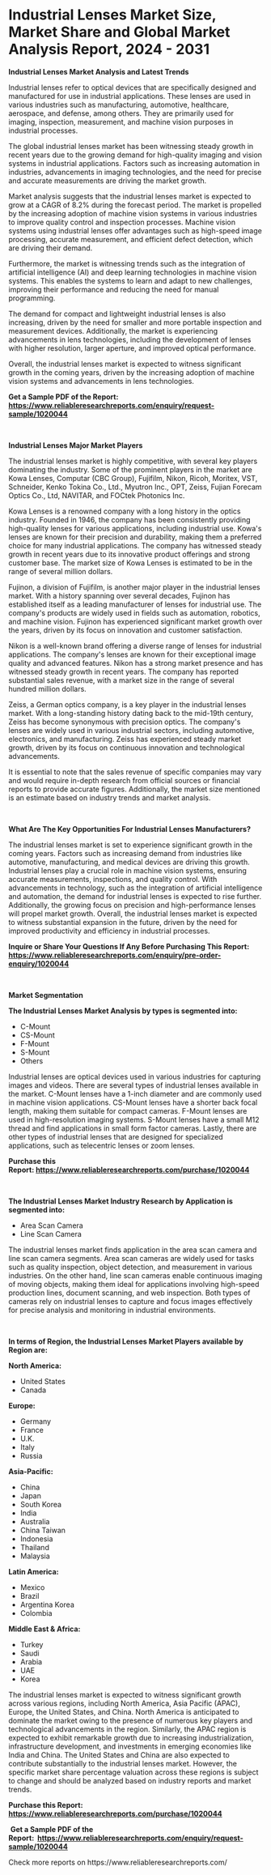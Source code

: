 <p><h1>Industrial Lenses Market Size, Market Share and Global Market Analysis Report, 2024 - 2031</h1></p><p><strong>Industrial Lenses Market Analysis and Latest Trends</strong></p>
<p><p>Industrial lenses refer to optical devices that are specifically designed and manufactured for use in industrial applications. These lenses are used in various industries such as manufacturing, automotive, healthcare, aerospace, and defense, among others. They are primarily used for imaging, inspection, measurement, and machine vision purposes in industrial processes.</p><p>The global industrial lenses market has been witnessing steady growth in recent years due to the growing demand for high-quality imaging and vision systems in industrial applications. Factors such as increasing automation in industries, advancements in imaging technologies, and the need for precise and accurate measurements are driving the market growth.</p><p>Market analysis suggests that the industrial lenses market is expected to grow at a CAGR of 8.2% during the forecast period. The market is propelled by the increasing adoption of machine vision systems in various industries to improve quality control and inspection processes. Machine vision systems using industrial lenses offer advantages such as high-speed image processing, accurate measurement, and efficient defect detection, which are driving their demand.</p><p>Furthermore, the market is witnessing trends such as the integration of artificial intelligence (AI) and deep learning technologies in machine vision systems. This enables the systems to learn and adapt to new challenges, improving their performance and reducing the need for manual programming.</p><p>The demand for compact and lightweight industrial lenses is also increasing, driven by the need for smaller and more portable inspection and measurement devices. Additionally, the market is experiencing advancements in lens technologies, including the development of lenses with higher resolution, larger aperture, and improved optical performance.</p><p>Overall, the industrial lenses market is expected to witness significant growth in the coming years, driven by the increasing adoption of machine vision systems and advancements in lens technologies.</p></p>
<p><strong>Get a Sample PDF of the Report:&nbsp; <a href="https://www.reliableresearchreports.com/enquiry/request-sample/1020044">https://www.reliableresearchreports.com/enquiry/request-sample/1020044</a></strong></p>
<p>&nbsp;</p>
<p><strong>Industrial Lenses Major Market Players</strong></p>
<p><p>The industrial lenses market is highly competitive, with several key players dominating the industry. Some of the prominent players in the market are Kowa Lenses, Computar (CBC Group), Fujifilm, Nikon, Ricoh, Moritex, VST, Schneider, Kenko Tokina Co., Ltd., Myutron Inc., OPT, Zeiss, Fujian Forecam Optics Co., Ltd, NAVITAR, and FOCtek Photonics Inc.</p><p>Kowa Lenses is a renowned company with a long history in the optics industry. Founded in 1946, the company has been consistently providing high-quality lenses for various applications, including industrial use. Kowa's lenses are known for their precision and durability, making them a preferred choice for many industrial applications. The company has witnessed steady growth in recent years due to its innovative product offerings and strong customer base. The market size of Kowa Lenses is estimated to be in the range of several million dollars.</p><p>Fujinon, a division of Fujifilm, is another major player in the industrial lenses market. With a history spanning over several decades, Fujinon has established itself as a leading manufacturer of lenses for industrial use. The company's products are widely used in fields such as automation, robotics, and machine vision. Fujinon has experienced significant market growth over the years, driven by its focus on innovation and customer satisfaction.</p><p>Nikon is a well-known brand offering a diverse range of lenses for industrial applications. The company's lenses are known for their exceptional image quality and advanced features. Nikon has a strong market presence and has witnessed steady growth in recent years. The company has reported substantial sales revenue, with a market size in the range of several hundred million dollars.</p><p>Zeiss, a German optics company, is a key player in the industrial lenses market. With a long-standing history dating back to the mid-19th century, Zeiss has become synonymous with precision optics. The company's lenses are widely used in various industrial sectors, including automotive, electronics, and manufacturing. Zeiss has experienced steady market growth, driven by its focus on continuous innovation and technological advancements.</p><p>It is essential to note that the sales revenue of specific companies may vary and would require in-depth research from official sources or financial reports to provide accurate figures. Additionally, the market size mentioned is an estimate based on industry trends and market analysis.</p></p>
<p>&nbsp;</p>
<p><strong>What Are The Key Opportunities For Industrial Lenses Manufacturers?</strong></p>
<p><p>The industrial lenses market is set to experience significant growth in the coming years. Factors such as increasing demand from industries like automotive, manufacturing, and medical devices are driving this growth. Industrial lenses play a crucial role in machine vision systems, ensuring accurate measurements, inspections, and quality control. With advancements in technology, such as the integration of artificial intelligence and automation, the demand for industrial lenses is expected to rise further. Additionally, the growing focus on precision and high-performance lenses will propel market growth. Overall, the industrial lenses market is expected to witness substantial expansion in the future, driven by the need for improved productivity and efficiency in industrial processes.</p></p>
<p><strong>Inquire or Share Your Questions If Any Before Purchasing This Report: <a href="https://www.reliableresearchreports.com/enquiry/pre-order-enquiry/1020044">https://www.reliableresearchreports.com/enquiry/pre-order-enquiry/1020044</a></strong></p>
<p>&nbsp;</p>
<p><strong>Market Segmentation</strong></p>
<p><strong>The Industrial Lenses Market Analysis by types is segmented into:</strong></p>
<p><ul><li>C-Mount</li><li>CS-Mount</li><li>F-Mount</li><li>S-Mount</li><li>Others</li></ul></p>
<p><p>Industrial lenses are optical devices used in various industries for capturing images and videos. There are several types of industrial lenses available in the market. C-Mount lenses have a 1-inch diameter and are commonly used in machine vision applications. CS-Mount lenses have a shorter back focal length, making them suitable for compact cameras. F-Mount lenses are used in high-resolution imaging systems. S-Mount lenses have a small M12 thread and find applications in small form factor cameras. Lastly, there are other types of industrial lenses that are designed for specialized applications, such as telecentric lenses or zoom lenses.</p></p>
<p><strong>Purchase this Report:&nbsp;<a href="https://www.reliableresearchreports.com/purchase/1020044">https://www.reliableresearchreports.com/purchase/1020044</a></strong></p>
<p>&nbsp;</p>
<p><strong>The Industrial Lenses Market Industry Research by Application is segmented into:</strong></p>
<p><ul><li>Area Scan Camera</li><li>Line Scan Camera</li></ul></p>
<p><p>The industrial lenses market finds application in the area scan camera and line scan camera segments. Area scan cameras are widely used for tasks such as quality inspection, object detection, and measurement in various industries. On the other hand, line scan cameras enable continuous imaging of moving objects, making them ideal for applications involving high-speed production lines, document scanning, and web inspection. Both types of cameras rely on industrial lenses to capture and focus images effectively for precise analysis and monitoring in industrial environments.</p></p>
<p>&nbsp;</p>
<p><strong>In terms of Region, the Industrial Lenses Market Players available by Region are:</strong></p>
<p>
    <p> <strong> North America: </strong>
        <ul>
            <li>United States</li>
            <li>Canada</li>
        </ul>
        </p> 
    <p> <strong> Europe: </strong>
        <ul>
            <li>Germany</li>
            <li>France</li>
            <li>U.K.</li>
            <li>Italy</li>
            <li>Russia</li>
        </ul>
        </p> 
    <p> <strong> Asia-Pacific: </strong>
        <ul>
            <li>China</li>
            <li>Japan</li>
            <li>South Korea</li>
            <li>India</li>
            <li>Australia</li>
            <li>China Taiwan</li>
            <li>Indonesia</li>
            <li>Thailand</li>
            <li>Malaysia</li>
        </ul>
        </p> 
    <p> <strong> Latin America: </strong>
        <ul>
            <li>Mexico</li>
            <li>Brazil</li>
            <li>Argentina Korea</li>
            <li>Colombia</li>
        </ul>
        </p> 
    <p> <strong> Middle East & Africa: </strong>
        <ul>
            <li>Turkey</li>
            <li>Saudi</li>
            <li>Arabia</li>
            <li>UAE</li>
            <li>Korea</li>
        </ul>
    </p>
    </p>
<p><p>The industrial lenses market is expected to witness significant growth across various regions, including North America, Asia Pacific (APAC), Europe, the United States, and China. North America is anticipated to dominate the market owing to the presence of numerous key players and technological advancements in the region. Similarly, the APAC region is expected to exhibit remarkable growth due to increasing industrialization, infrastructure development, and investments in emerging economies like India and China. The United States and China are also expected to contribute substantially to the industrial lenses market. However, the specific market share percentage valuation across these regions is subject to change and should be analyzed based on industry reports and market trends.</p></p>
<p><strong>Purchase this Report: <a href="https://www.reliableresearchreports.com/purchase/1020044">https://www.reliableresearchreports.com/purchase/1020044</a></strong></p>
<p>&nbsp;<strong>Get a Sample PDF of the Report:&nbsp;&nbsp;<a href="https://www.reliableresearchreports.com/enquiry/request-sample/1020044">https://www.reliableresearchreports.com/enquiry/request-sample/1020044</a></strong></p>
<p><strong></strong></p>
<p>Check more reports on https://www.reliableresearchreports.com/</p>
